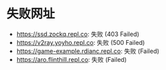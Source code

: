 # 失败网址
- https://ssd.zockq.repl.co: 失败 (403
Failed)
- https://v2ray.yoyho.repl.co: 失败 (500
Failed)
- https://game-example.rdianc.repl.co: 失败 (Failed)
- https://aro.flinthill.repl.co: 失败 (Failed)
